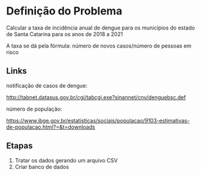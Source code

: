 # Definição do Problema
Calcular a taxa de incidência anual de dengue para os municípios do estado de Santa Catarina para os anos de 2018 a 2021

A taxa se dá pela fórmula: número de novos casos/número de pessoas em risco

## Links
notificação de casos de dengue:

http://tabnet.datasus.gov.br/cgi/tabcgi.exe?sinannet/cnv/denguebsc.def

número de população:

https://www.ibge.gov.br/estatisticas/sociais/populacao/9103-estimativas-de-populacao.html?=&t=downloads

## Etapas
1. Tratar os dados gerando um arquivo CSV
2. Criar banco de dados
